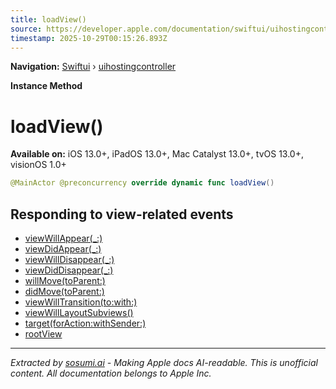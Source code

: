 ```yaml
---
title: loadView()
source: https://developer.apple.com/documentation/swiftui/uihostingcontroller/loadview()
timestamp: 2025-10-29T00:15:26.893Z
---
```


**Navigation:** [Swiftui](/documentation/swiftui) › [uihostingcontroller](/documentation/swiftui/uihostingcontroller)

**Instance Method**

# loadView()

**Available on:** iOS 13.0+, iPadOS 13.0+, Mac Catalyst 13.0+, tvOS 13.0+, visionOS 1.0+

```swift
@MainActor @preconcurrency override dynamic func loadView()
```

## Responding to view-related events

- [viewWillAppear(_:)](/documentation/swiftui/uihostingcontroller/viewwillappear(_:))
- [viewDidAppear(_:)](/documentation/swiftui/uihostingcontroller/viewdidappear(_:))
- [viewWillDisappear(_:)](/documentation/swiftui/uihostingcontroller/viewwilldisappear(_:))
- [viewDidDisappear(_:)](/documentation/swiftui/uihostingcontroller/viewdiddisappear(_:))
- [willMove(toParent:)](/documentation/swiftui/uihostingcontroller/willmove(toparent:))
- [didMove(toParent:)](/documentation/swiftui/uihostingcontroller/didmove(toparent:))
- [viewWillTransition(to:with:)](/documentation/swiftui/uihostingcontroller/viewwilltransition(to:with:))
- [viewWillLayoutSubviews()](/documentation/swiftui/uihostingcontroller/viewwilllayoutsubviews())
- [target(forAction:withSender:)](/documentation/swiftui/uihostingcontroller/target(foraction:withsender:))
- [rootView](/documentation/swiftui/uihostingcontroller/rootview)

---

*Extracted by [sosumi.ai](https://sosumi.ai) - Making Apple docs AI-readable.*
*This is unofficial content. All documentation belongs to Apple Inc.*
